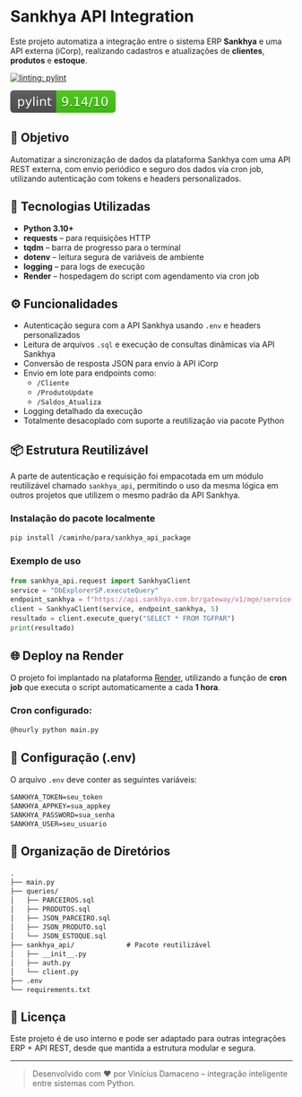 # Sankhya API Integration

Este projeto automatiza a integração entre o sistema ERP **Sankhya** e uma API externa (iCorp), realizando cadastros e atualizações de **clientes**, **produtos** e **estoque**.

[![linting: pylint](https://img.shields.io/badge/linting-pylint-yellowgreen)](https://github.com/pylint-dev/pylint)

![Pylint badge](./pylint_score.svg)

## 📌 Objetivo

Automatizar a sincronização de dados da plataforma Sankhya com uma API REST externa, com envio periódico e seguro dos dados via cron job, utilizando autenticação com tokens e headers personalizados.

## 🚀 Tecnologias Utilizadas

- **Python 3.10+**
- **requests** – para requisições HTTP
- **tqdm** – barra de progresso para o terminal
- **dotenv** – leitura segura de variáveis de ambiente
- **logging** – para logs de execução
- **Render** – hospedagem do script com agendamento via cron job

## ⚙️ Funcionalidades

- Autenticação segura com a API Sankhya usando `.env` e headers personalizados
- Leitura de arquivos `.sql` e execução de consultas dinâmicas via API Sankhya
- Conversão de resposta JSON para envio à API iCorp
- Envio em lote para endpoints como:
  - `/Cliente`
  - `/ProdutoUpdate`
  - `/Saldos_Atualiza`
- Logging detalhado da execução
- Totalmente desacoplado com suporte a reutilização via pacote Python

## 📦 Estrutura Reutilizável

A parte de autenticação e requisição foi empacotada em um módulo reutilizável chamado `sankhya_api`, permitindo o uso da mesma lógica em outros projetos que utilizem o mesmo padrão da API Sankhya.

### Instalação do pacote localmente

```bash
pip install /caminho/para/sankhya_api_package
```

### Exemplo de uso

```python
from sankhya_api.request import SankhyaClient
service = "DbExplorerSP.executeQuery"
endpoint_sankhya = f"https://api.sankhya.com.br/gateway/v1/mge/service.sbr?serviceName={service}&outputType=json"
client = SankhyaClient(service, endpoint_sankhya, 5)
resultado = client.execute_query("SELECT * FROM TGFPAR")
print(resultado)
```

## 🌐 Deploy na Render

O projeto foi implantado na plataforma [Render](https://render.com), utilizando a função de **cron job** que executa o script automaticamente a cada **1 hora**.

### Cron configurado:

```bash
@hourly python main.py
```

## 🔐 Configuração (.env)

O arquivo `.env` deve conter as seguintes variáveis:

```dotenv
SANKHYA_TOKEN=seu_token
SANKHYA_APPKEY=sua_appkey
SANKHYA_PASSWORD=sua_senha
SANKHYA_USER=seu_usuario
```

## 📁 Organização de Diretórios

```
.
├── main.py
├── queries/
│   ├── PARCEIROS.sql
│   ├── PRODUTOS.sql
│   ├── JSON_PARCEIRO.sql
│   ├── JSON_PRODUTO.sql
│   └── JSON_ESTOQUE.sql
├── sankhya_api/             # Pacote reutilizável
│   ├── __init__.py
│   ├── auth.py
│   └── client.py
├── .env
└── requirements.txt
```

## 📄 Licença

Este projeto é de uso interno e pode ser adaptado para outras integrações ERP + API REST, desde que mantida a estrutura modular e segura.

---

> Desenvolvido com ❤️ por Vinícius Damaceno – integração inteligente entre sistemas com Python.